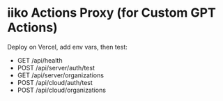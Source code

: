 # iiko Actions Proxy (for Custom GPT Actions)

Deploy on Vercel, add env vars, then test:
- GET /api/health
- POST /api/server/auth/test
- GET  /api/server/organizations
- POST /api/cloud/auth/test
- POST /api/cloud/organizations
